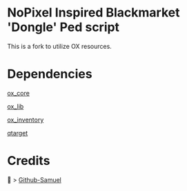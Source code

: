 # NoPixel Inspired Blackmarket 'Dongle' Ped script

This is a fork to utilize OX resources.

# Dependencies

[ox_core](https://github.com/overextended/ox_core)

[ox_lib](https://github.com/overextended/ox_lib)

[ox_inventory](https://github.com/overextended/ox_inventory)

[qtarget](https://github.com/overextended/qtarget)

# Credits

🔗 > [Github-Samuel](https://github.com/Github-Samuel/sd-dongleped)

